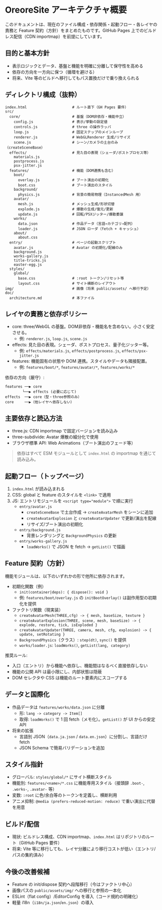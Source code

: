 # OreoreSite アーキテクチャ概要

このドキュメントは、現在のファイル構成・依存関係・起動フロー・各レイヤの責務と Feature 契約（方針）をまとめたものです。GitHub Pages 上でのビルドレス配信（CDN importmap）を前提にしています。

## 目的と基本方針
- 表示ロジックとデータ、基盤と機能を明確に分離して保守性を高める
- 依存の方向を一方向に保つ（循環を避ける）
- 将来、Vite 等のビルドへ移行してもパス置換だけで乗り換えられる

## ディレクトリ構成（抜粋）

```
index.html                     # ルート直下（GH Pages 要件）
src/
  core/                        # 基盤（DOM非依存・機能中立）
    config.js                  # 表示/挙動の設定値
    controls.js                # three の操作ラッパ
    loop.js                    # 固定ステップのメインループ
    renderer.js                # WebGLRenderer 生成/リサイズ
    scene.js                   # シーン/カメラの土台のみ（createSceneBase）
  effects/                     # 見た目の表現（シェーダ/ポストプロセス等）
    materials.js
    postprocess.js
    psx-jitter.js
  features/                    # 機能（DOM連携も含む）
    boot/
      overlay.js               # ブート演出の初期化
      boot.css                 # ブート演出のスタイル
    background/
      physics.js               # 背景の簡易物理（InstancedMesh 用）
    avatar/
      mesh.js                  # メッシュ生成/形状切替
      explode.js               # 爆散の生成/復元/更新
      update.js                # 回転/PSXジッター/爆散委譲
    works/
      data.json                # 作品データ（言語→カテゴリ→配列）
      loader.js                # JSON ローダ（fetch + キャッシュ）
    about/
      about.css
  entry/                       # ページの起動スクリプト
    avatar.js                  # Avatar の初期化/配線のみ
    background.js
    works-gallery.js
    title-tricks.js
    easter-egg.js
  styles/
    global/
      base.css                 # :root トークン/リセット等
      layout.css               # サイト横断のレイアウト
img/                           # 画像（将来 public/assets/ へ移行予定）
doc/
  architecture.md              # 本ファイル
```

## レイヤの責務と依存ポリシー

- core: three/WebGL の基盤。DOM非依存・機能名を含めない。小さく安定させる。
  - 例: `renderer.js`, `loop.js`, `scene.js`
- effects: 見た目の表現。シェーダ、ポストプロセス、量子化ジッター等。
  - 例: `effects/materials.js`, `effects/postprocess.js`, `effects/psx-jitter.js`
- features: 機能固有の状態や DOM 連携。スタイルやデータも隣接配置。
  - 例: `features/boot/*`, `features/avatar/*`, `features/works/*`

依存の方向（厳守）:

```
features ──▶ core
        └──▶ effects (必要に応じて)
effects  ──▶ core（型・three参照のみ）
core     ──▶（他レイヤへ依存しない）
```

## 主要依存と読込方法
- three.js: CDN importmap で固定バージョンを読み込み
- three-subdivide: Avatar 爆散の細分化で使用
- ブラウザ標準 API: Web Animations（ブート演出のフェード等）

> 依存はすべて ESM モジュールとして `index.html` の importmap を通じて読み込み。

## 起動フロー（トップページ）
1. `index.html` が読み込まれる
2. CSS: global と feature のスタイルを `<link>` で適用
3. JS: エントリモジュールを `<script type="module">` で順に実行
   - `entry/avatar.js`
     - `createSceneBase` で土台作成 → `createAvatarMesh` をシーンに追加
     - `createAvatarExplosion` と `createAvatarUpdater` で更新/演出を配線
     - リサイズ/ブート演出の初期化
   - `entry/background.js`
     - 背景レンダリングと `BackgroundPhysics` の更新
   - `entry/works-gallery.js`
     - `loadWorks()` で JSON を fetch → `getList()` で描画

## Feature 契約（方針）

機能モジュールは、以下のいずれかの形で他所に依存されます。

- 初期化関数（例）
  - `init(container|deps): { dispose(): void }`
  - 例: `features/boot/overlay.js` の `initBootOverlay()` は副作用型の初期化を提供
- ファクトリ関数（現実装）
  - `createAvatarMesh(THREE,cfg) -> { mesh, baseSize, texture }`
  - `createAvatarExplosion(THREE, scene, mesh, baseSize) -> { explode, restore, tick, isExploded }`
  - `createAvatarUpdater(THREE, camera, mesh, cfg, explosion) -> { update, setRotating }`
  - `BackgroundPhysics`（クラス）: `step(dt)`, `sync()` を提供
  - `works/loader.js`: `loadWorks()`, `getList(lang, category)`

推奨ルール:
- 入口（エントリ）から機能へ依存し、機能間はなるべく直接依存しない
- 機能の公開 API は最小限にし、内部状態は隠蔽
- DOM セレクタや CSS は機能のルート要素内にスコープする

## データと国際化

- 作品データは `features/works/data.json` に分離
  - 形: `lang -> category -> Item[]`
  - 取得: `loadWorks()` で 1 回 fetch（メモ化）。`getList()` が UI からの安定 API
- 将来の拡張
  - 言語別 JSON（`data.ja.json` / `data.en.json`）に分割し、言語だけ fetch
  - JSON Schema で簡易バリデーションを追加

## スタイル指針

- グローバル: `styles/global/*` にサイト横断スタイル
- 機能別: `features/<name>/*.css` に機能専用スタイル（接頭辞 `.boot-`, `.works-`, `.avatar-` 等）
- 変数: `:root` に色/余白等のトークンを定義し、横断利用
- アニメ抑制: `@media (prefers-reduced-motion: reduce)` で重い演出に代替を用意

## ビルド/配信

- 現状: ビルドレス構成、CDN importmap、`index.html` はリポジトリのルート（GitHub Pages 要件）
- 将来: Vite 等に移行しても、レイヤ分離により移行コストが低い（エントリ/パスの集約済み）

## 今後の改善候補

- Feature の init/dispose 契約へ段階移行（今はファクトリ中心）
- 画像パスの `public/assets/img/` への移行と参照の一本化
- ESLint（flat config）/EditorConfig を導入（コード規約の明確化）
- 軽量 i18n（`i18n/ja.json`/`en.json`）の導入

